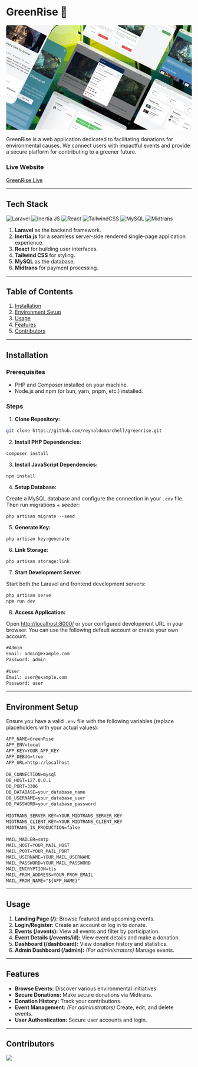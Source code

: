 # GreenRise 🌱

![GreenRise Logo](/public/assets/GreenRise.png)

GreenRise is a web application dedicated to facilitating donations for environmental causes. We connect users with impactful events and provide a secure platform for contributing to a greener future.

### Live Website

[GreenRise Live](https://greenrise.rey.mba/)

---

## Tech Stack

![Laravel](https://img.shields.io/badge/laravel-%23FF2D20.svg?style=for-the-badge&logo=laravel&logoColor=white)
![Inertia JS](https://img.shields.io/badge/Inertia-black?style=for-the-badge&logo=inertiajs&logoColor=white)
![React](https://img.shields.io/badge/react-%2320232a.svg?style=for-the-badge&logo=react&logoColor=%2361DAFB)
![TailwindCSS](https://img.shields.io/badge/tailwindcss-%2338B2AC.svg?style=for-the-badge&logo=tailwind-css&logoColor=white)
![MySQL](https://img.shields.io/badge/mysql-%2300f.svg?style=for-the-badge&logo=mysql&logoColor=white)
![Midtrans](https://img.shields.io/badge/Midtrans-0081C9?style=for-the-badge&logo=midtrans&logoColor=white)

1.  **Laravel** as the backend framework.
2.  **Inertia.js** for a seamless server-side rendered single-page application experience.
3.  **React** for building user interfaces.
4.  **Tailwind CSS** for styling.
5.  **MySQL** as the database.
6.  **Midtrans** for payment processing.

---

## Table of Contents

1.  [Installation](#installation)
2.  [Environment Setup](#environment-setup)
3.  [Usage](#usage)
4.  [Features](#features)
5.  [Contributors](#contributors)

---

## Installation

### Prerequisites

-   PHP and Composer installed on your machine.
-   Node.js and npm (or bun, yarn, pnpm, etc.) installed.

### Steps

1.  **Clone Repository:**

```bash
git clone https://github.com/reynaldomarchell/greenrise.git
```

2.  **Install PHP Dependencies:**

```shellscript
composer install
```

3. **Install JavaScript Dependencies:**

```shellscript
npm install
```

4. **Setup Database:**

Create a MySQL database and configure the connection in your `.env` file. Then run migrations + seeder:

```shellscript
php artisan migrate --seed
```

5. **Generate Key:**

```shellscript
php artisan key:generate
```

6. **Link Storage:**

```shellscript
php artisan storage:link
```

7. **Start Development Server:**

Start both the Laravel and frontend development servers:

```shellscript
php artisan serve
npm run dev
```

8. **Access Application:**

Open [http://localhost:8000/](http://localhost:8000/) or your configured development URL in your browser. You can use the following default account or create your own account.

```
#Admin
Email: admin@example.com
Password: admin

#User
Email: user@example.com
Password: user
```

---

## Environment Setup

Ensure you have a valid `.env` file with the following variables (replace placeholders with your actual values):

```plaintext
APP_NAME=GreenRise
APP_ENV=local
APP_KEY=YOUR_APP_KEY
APP_DEBUG=true
APP_URL=http://localhost

DB_CONNECTION=mysql
DB_HOST=127.0.0.1
DB_PORT=3306
DB_DATABASE=your_database_name
DB_USERNAME=your_database_user
DB_PASSWORD=your_database_password

MIDTRANS_SERVER_KEY=YOUR_MIDTRANS_SERVER_KEY
MIDTRANS_CLIENT_KEY=YOUR_MIDTRANS_CLIENT_KEY
MIDTRANS_IS_PRODUCTION=false

MAIL_MAILER=smtp
MAIL_HOST=YOUR_MAIL_HOST
MAIL_PORT=YOUR_MAIL_PORT
MAIL_USERNAME=YOUR_MAIL_USERNAME
MAIL_PASSWORD=YOUR_MAIL_PASSWORD
MAIL_ENCRYPTION=tls
MAIL_FROM_ADDRESS=YOUR_FROM_EMAIL
MAIL_FROM_NAME="${APP_NAME}"
```

---

## Usage

1. **Landing Page (/):** Browse featured and upcoming events.
2. **Login/Register:** Create an account or log in to donate.
3. **Events (/events):** View all events and filter by participation.
4. **Event Details (/events/id):** View event details and make a donation.
5. **Dashboard (/dashboard):** View donation history and statistics.
6. **Admin Dashboard (/admin):** _(For administrators)_ Manage events.

---

## Features

-   **Browse Events:** Discover various environmental initiatives.
-   **Secure Donations:** Make secure donations via Midtrans.
-   **Donation History:** Track your contributions.
-   **Event Management:** _(For administrators)_ Create, edit, and delete events.
-   **User Authentication:** Secure user accounts and login.

---

## Contributors

<a href="https://github.com/reynaldomarchell/greenrise/graphs/contributors">
    <img src="https://contrib.rocks/image?repo=reynaldomarchell/greenrise"/>
</a>
